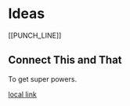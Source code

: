 # Ideas

[](./NOTES.md)
[[PUNCH_LINE]]

## Connect This and That

To get super powers.


[](./NOTES.md#deeplink)

[local link](#ideas)
